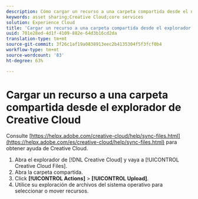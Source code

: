 ```yaml
---
description: Cómo cargar un recurso a una carpeta compartida desde el navegador del Creative Cloud al Experience Cloud.
keywords: asset sharing;Creative Cloud;core services
solution: Experience Cloud
title: 'Cargar un recurso a una carpeta compartida desde el explorador de Creative Cloud '
uuid: 701e28ed-4d1f-4109-882e-64d3b16cd2da
translation-type: tm+mt
source-git-commit: 3f26c1af19a0838913eec2b4135304f5f3fcf0b4
workflow-type: tm+mt
source-wordcount: '83'
ht-degree: 63%

---
```



# Cargar un recurso a una carpeta compartida desde el explorador de Creative Cloud

Consulte [https://helpx.adobe.com/creative-cloud/help/sync-files.html](https://helpx.adobe.com/es/creative-cloud/help/sync-files.html) para obtener ayuda de Creative Cloud.

1. Abra el explorador de [!DNL Creative Cloud] y vaya a [!UICONTROL Creative Cloud Files].
1. Abra la carpeta compartida.
1. Click **[!UICONTROL Actions]** > **[!UICONTROL Upload]**.
1. Utilice su exploración de archivos del sistema operativo para seleccionar o mover recursos.
